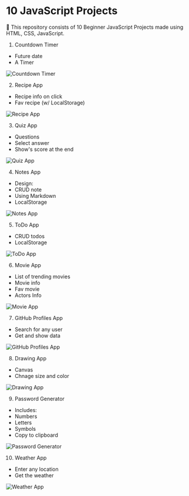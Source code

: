# 10 JavaScript Projects

🔰 This repository consists of 10 Beginner JavaScript Projects made using HTML, CSS, JavaScript.

1. Countdown Timer

-   Future date
-   A Timer

![Countdown Timer](https://github.com/shubh73/JavaScript-Projects/blob/main/countdown-timer/sc.png)

2. Recipe App

-   Recipe info on click
-   Fav recipe (w/ LocalStorage)

![Recipe App](https://github.com/shubh73/JavaScript-Projects/blob/main/recipe-app/sc.png)

3. Quiz App

-   Questions 
-   Select answer
-   Show's score at the end

![Quiz App](https://github.com/shubh73/JavaScript-Projects/blob/main/quiz-app/sc.png)

4. Notes App

-   Design: 
-   CRUD note
-   Using Markdown
-   LocalStorage

![Notes App](https://github.com/shubh73/JavaScript-Projects/blob/main/notes-app/sc.png)

5. ToDo App

-   CRUD todos
-   LocalStorage

![ToDo App](https://github.com/shubh73/JavaScript-Projects/blob/main/todo-app/sc.png)

6. Movie App

-   List of trending movies
-   Movie info
-   Fav movie
-   Actors Info

![Movie App](https://github.com/shubh73/JavaScript-Projects/blob/main/movie-app/sc.png)

7. GitHub Profiles App

-   Search for any user
-   Get and show data

![GitHub Profiles App](https://github.com/shubh73/JavaScript-Projects/blob/main/github-profiles/sc.png)

8. Drawing App

-   Canvas
-   Chnage size and color

![Drawing App](https://github.com/shubh73/JavaScript-Projects/blob/main/drawing-app/sc.png)

9. Password Generator

-   Includes: 
-   Numbers
-   Letters
-   Symbols
-   Copy to clipboard

![Password Generator](https://github.com/shubh73/JavaScript-Projects/blob/main/password-generator/sc.png)

10. Weather App

-   Enter any location
-   Get the weather

![Weather App](https://github.com/shubh73/JavaScript-Projects/blob/main/weather-app/sc.png)

